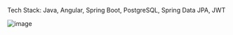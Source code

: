 Tech Stack: Java, Angular, Spring Boot, PostgreSQL, Spring Data JPA, JWT

![image](https://github.com/user-attachments/assets/8f35284a-3c51-4603-a88a-4e5a41755545)
